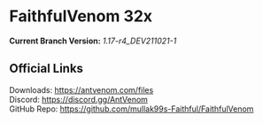 # FaithfulVenom 32x

**Current Branch Version:** _1.17-r4_DEV211021-1_  

## Official Links

Downloads: https://antvenom.com/files  
Discord: https://discord.gg/AntVenom  
GitHub Repo: https://github.com/mullak99s-Faithful/FaithfulVenom  
